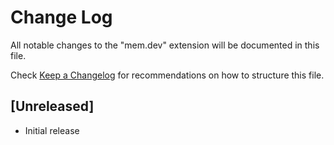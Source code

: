 # Change Log

All notable changes to the "mem.dev" extension will be documented in this file.

Check [Keep a Changelog](http://keepachangelog.com/) for recommendations on how to structure this file.

## [Unreleased]

- Initial release